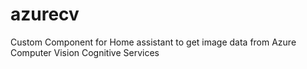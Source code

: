 # azurecv
Custom Component for Home assistant to get image data from Azure Computer Vision Cognitive Services

